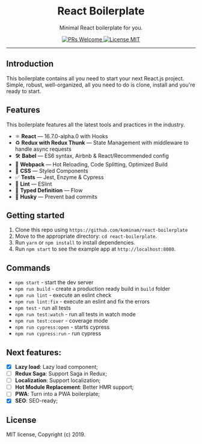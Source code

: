 
<h1 align="center">
React Boilerplate
</h1>

<p align="center">Minimal React boilerplate for you.</p>

<p align="center">
  <a href="http://makeapullrequest.com">
    <img src="https://img.shields.io/badge/PRs-welcome-brightgreen.svg?style=flat-square" alt="PRs Welcome">
  </a>
  <a href="https://opensource.org/licenses/MIT">
    <img src="https://img.shields.io/badge/license-MIT-blue.svg?style=flat-square" alt="License MIT">
  </a>
</p>

<hr />

## Introduction

This boilerplate contains all you need to start your next React.js project. Simple, robust, well-organized, all you need to do is clone, install and you're ready to start.

## Features

This boilerplate features all the latest tools and practices in the industry.

- ⚛ **React** — 16.7.0-alpha.0 with Hooks
- ♻ **Redux with Redux Thunk** — State Management with middleware to handle async requests
- 🛠 **Babel** — ES6 syntax, Airbnb & React/Recommended config
- 🚀 **Webpack**  — Hot Reloading, Code Splitting, Optimized Build
- 💅 **CSS** — Styled Components
- ✅  **Tests** — Jest, Enzyme & Cypress
- 💖  **Lint** — ESlint
- 🔨  **Typed Definition** — Flow
- 🐶  **Husky** — Prevent bad commits

## Getting started

1. Clone this repo using `https://github.com/kominam/react-boilerplate`
2. Move to the appropriate directory: `cd react-boilerplate`.<br />
3. Run `yarn` or `npm install` to install dependencies.<br />
4. Run `npm start` to see the example app at `http://localhost:8080`.

## Commands

- `npm start` - start the dev server
- `npm run build` - create a production ready build in `build` folder
- `npm run lint` - execute an eslint check
- `npm run lint:fix` - execute an eslint and fix the errors
- `npm test` - run all tests
- `npm run test:watch` - run all tests in watch mode
- `npm run test:cover` - coverage mode
- `npm run cypress:open` - starts cypress
- `npm run cypress:run` - run cypress

## Next features:

- [x] **Lazy load**: Lazy load component;
- [ ] **Redux Saga**: Support Saga in Redux;
- [ ] **Localization**: Support localization;
- [ ] **Hot Module Replacement**: Better HMR support;
- [ ] **PWA**: Turn into a PWA boilerplate;
- [x] **SEO**: SEO-ready;

## License

MIT license, Copyright (c) 2019.